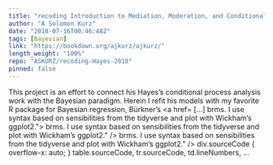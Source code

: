 ```yaml
---
title: "recoding Introduction to Mediation, Moderation, and Conditional Process Analysis"
author: "A Solomon Kurz"
date: "2018-07-16T00:46:48Z"
tags: [Bayesian]
link: "https://bookdown.org/ajkurz/ajkurz/"
length_weight: "100%"
repo: "ASKURZ/recoding-Hayes-2018"
pinned: false
---
```


This project is an effort to connect his Hayes’s conditional process analysis work with the Bayesian paradigm. Herein I refit his models with my favorite R package for Bayesian regression, Bürkner’s <a href= [...] brms. I use syntax based on sensibilities from the tidyverse and plot with Wickham’s ggplot2."> brms. I use syntax based on sensibilities from the tidyverse and plot with Wickham’s ggplot2." /> brms. I use syntax based on sensibilities from the tidyverse and plot with Wickham’s ggplot2." /> div.sourceCode { overflow-x: auto; }
table.sourceCode, tr.sourceCode, td.lineNumbers, ...
